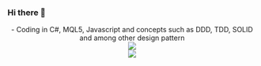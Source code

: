 ### Hi there 👋

<div align="center">
   - Coding in C#, MQL5, Javascript and concepts such as DDD, TDD, SOLID and among other design pattern
</div>

<div align="center">
   <img src="https://github-readme-stats.vercel.app/api?username=erlonfs&count_private=true&show_icons=true&hide_title=true&hide=stars" />
</div>

<div align="center">
   <img src="https://github-profile-trophy.vercel.app/?username=erlonfs&theme=flat&no-frame=true&margin-w=30" />
</div>
